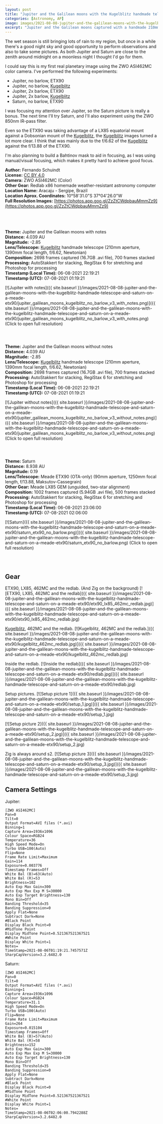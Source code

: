 ```yaml
---
layout: post
title: "Jupiter and the Galilean moons with the Kugelblitz handmade telescope and Saturn on a Meade ETX90"
categories: [Astronomy, AP]
image: images/2021-08-08-jupiter-and-the-galilean-moons-with-the-kugelblitz-handmade-telescope-and-saturn-on-a-meade-etx90/jupiter_galilean_moons_kugelblitz_no_barlow_v3_without_notes.png
excerpt: "Jupiter and the Galilean moons captured with a handmade 210mm f/6.62 dobsonian and Saturn captured with a Meade ETX90 on a Meade LX85 GEM, all using the ZWO ASI462MC color camera."
---
```


The wet season is still bringing lots of rain to my region, but once in a while there's a good night sky and good opportunity to perform observations and also to take some pictures. As both Jupiter and Saturn are close to the zenith around midnight on a moonless night I thought I'd go for them.

I could say this is my first real planetary image using the ZWO ASI462MC color camera. I've performed the following experiments:
- Jupiter, no barlow, ETX90
- Jupiter, no barlow, [Kugelblitz](https://fschuindt.github.io/blog/2020/10/18/kugelblitz-telescope.html)
- Jupiter, 2x barlow, ETX90
- Jupiter, 2x barlow, [Kugelblitz](https://fschuindt.github.io/blog/2020/10/18/kugelblitz-telescope.html)
- Saturn, no barlow, ETX90

I was focusing my attention over Jupiter, so the Saturn picture is really a bonus. The next time I'll try Saturn, and I'll also experiment using the ZWO 850nm IR-pass filter.

Even so the ETX90 was taking advantage of a LX85 equatorial mount against a Dobsonian mount of the [Kugelblitz](https://fschuindt.github.io/blog/2020/10/18/kugelblitz-telescope.html), the [Kugelblitz](https://fschuindt.github.io/blog/2020/10/18/kugelblitz-telescope.html) images turned a lot more clear. I think that was mainly due to the f/6.62 of the [Kugelblitz](https://fschuindt.github.io/blog/2020/10/18/kugelblitz-telescope.html) against the f/13.88 of the ETX90.

I'm also planning to build a Bahtinov mask to aid in focusing, as I was using manual/visual focusing, which makes it pretty hard to achieve good focus.

**Author:** Fernando Schuindt  
**License:** [CC BY 4.0](https://creativecommons.org/licenses/by/4.0/)  
**Camera:** ZWO ASI462MC (Color)  
**Other Gear:** Redlab x86 homemade weather-resistant astronomy computer  
**Location Name:** Aracaju - Sergipe, Brazil  
**Location Aprox. Coordinates:** 10°58'31.0"S 37°04'26.0"W  
**Full Resolution Images:** [https://photos.app.goo.gl/ZzZtCWdpbauMmmZz9](https://photos.app.goo.gl/ZzZtCWdpbauMmmZz9)  

<div style="height: 40px;">
</div>

**Theme:** Jupiter and the Galilean moons with notes  
**Distance:** 4.039 AU  
**Magnitude:** -2.85  
**Lens/Telescope:** [Kugelblitz](https://fschuindt.github.io/blog/2020/10/18/kugelblitz-telescope.html) handmade telescope (210mm aperture, 1390mm focal length, f/6.62, Newtonian)  
**Composition:** 2698 frames captured (16.7GB .avi file), 700 frames stacked  
**Processing:** AutoStakkert for stacking, RegiStax 6 for stretching and Photoshop for processing  
**Timestamp (Local Time):** 06-08-2021 22:19:21  
**Timestamp (UTC):** 07-08-2021 01:19:21  

[![Jupiter with notes]({{ site.baseurl }}/images/2021-08-08-jupiter-and-the-galilean-moons-with-the-kugelblitz-handmade-telescope-and-saturn-on-a-meade-etx90/jupiter_galilean_moons_kugelblitz_no_barlow_v3_with_notes.png)]({{ site.baseurl }}/images/2021-08-08-jupiter-and-the-galilean-moons-with-the-kugelblitz-handmade-telescope-and-saturn-on-a-meade-etx90/jupiter_galilean_moons_kugelblitz_no_barlow_v3_with_notes.png)
(Click to open full resolution)

<div style="height: 30px;">
</div>

**Theme:** Jupiter and the Galilean moons without notes  
**Distance:** 4.039 AU  
**Magnitude:** -2.85  
**Lens/Telescope:** [Kugelblitz](https://fschuindt.github.io/blog/2020/10/18/kugelblitz-telescope.html) handmade telescope (210mm aperture, 1390mm focal length, f/6.62, Newtonian)  
**Composition:** 2698 frames captured (16.7GB .avi file), 700 frames stacked  
**Processing:** AutoStakkert for stacking, RegiStax 6 for stretching and Photoshop for processing  
**Timestamp (Local Time):** 06-08-2021 22:19:21  
**Timestamp (UTC):** 07-08-2021 01:19:21  

[![Jupiter without notes]({{ site.baseurl }}/images/2021-08-08-jupiter-and-the-galilean-moons-with-the-kugelblitz-handmade-telescope-and-saturn-on-a-meade-etx90/jupiter_galilean_moons_kugelblitz_no_barlow_v3_without_notes.png)]({{ site.baseurl }}/images/2021-08-08-jupiter-and-the-galilean-moons-with-the-kugelblitz-handmade-telescope-and-saturn-on-a-meade-etx90/jupiter_galilean_moons_kugelblitz_no_barlow_v3_without_notes.png)
(Click to open full resolution)

<div style="height: 30px;">
</div>

**Theme:** Saturn  
**Distance:** 8.938 AU  
**Magnitude:** 0.19  
**Lens/Telescope:** Meade ETX90 (OTA-only) (90mm aperture, 1250mm focal length, f/13.88, Maksutov-Cassegrain)  
**Other Gear:**  Meade LX85 GEM (unguided, two-star alignment)  
**Composition:** 1002 frames captured (5.94GB .avi file), 500 frames stacked  
**Processing:** AutoStakkert for stacking, RegiStax 6 for stretching and Photoshop for processing  
**Timestamp (Local Time):** 06-08-2021 23:06:00  
**Timestamp (UTC):** 07-08-2021 02:06:00  

[![Saturn]({{ site.baseurl }}/images/2021-08-08-jupiter-and-the-galilean-moons-with-the-kugelblitz-handmade-telescope-and-saturn-on-a-meade-etx90/saturn_etx90_no_barlow.png)]({{ site.baseurl }}/images/2021-08-08-jupiter-and-the-galilean-moons-with-the-kugelblitz-handmade-telescope-and-saturn-on-a-meade-etx90/saturn_etx90_no_barlow.png)
(Click to open full resolution)

<div style="height: 30px;">
</div>

## Gear

ETX90, LX85, 462MC and the redlab. (And Zig on the background)
[![ETX90, LX85, 462MC and the redlab]({{ site.baseurl }}/images/2021-08-08-jupiter-and-the-galilean-moons-with-the-kugelblitz-handmade-telescope-and-saturn-on-a-meade-etx90/etx90_lx85_462mc_redlab.jpg)]({{ site.baseurl }}/images/2021-08-08-jupiter-and-the-galilean-moons-with-the-kugelblitz-handmade-telescope-and-saturn-on-a-meade-etx90/etx90_lx85_462mc_redlab.jpg)

[Kugelblitz](https://fschuindt.github.io/blog/2020/10/18/kugelblitz-telescope.html), 462MC and the redlab.
[![Kugelblitz, 462MC and the redlab.]({{ site.baseurl }}/images/2021-08-08-jupiter-and-the-galilean-moons-with-the-kugelblitz-handmade-telescope-and-saturn-on-a-meade-etx90/kugelblitz_462mc_redlab.jpg)]({{ site.baseurl }}/images/2021-08-08-jupiter-and-the-galilean-moons-with-the-kugelblitz-handmade-telescope-and-saturn-on-a-meade-etx90/kugelblitz_462mc_redlab.jpg)

Inside the redlab.
[![Inside the redlab]({{ site.baseurl }}/images/2021-08-08-jupiter-and-the-galilean-moons-with-the-kugelblitz-handmade-telescope-and-saturn-on-a-meade-etx90/redlab.jpg)]({{ site.baseurl }}/images/2021-08-08-jupiter-and-the-galilean-moons-with-the-kugelblitz-handmade-telescope-and-saturn-on-a-meade-etx90/redlab.jpg)

Setup pictures.
[![Setup picture 1]({{ site.baseurl }}/images/2021-08-08-jupiter-and-the-galilean-moons-with-the-kugelblitz-handmade-telescope-and-saturn-on-a-meade-etx90/setup_1.jpg)]({{ site.baseurl }}/images/2021-08-08-jupiter-and-the-galilean-moons-with-the-kugelblitz-handmade-telescope-and-saturn-on-a-meade-etx90/setup_1.jpg)

[![Setup picture 2]({{ site.baseurl }}/images/2021-08-08-jupiter-and-the-galilean-moons-with-the-kugelblitz-handmade-telescope-and-saturn-on-a-meade-etx90/setup_2.jpg)]({{ site.baseurl }}/images/2021-08-08-jupiter-and-the-galilean-moons-with-the-kugelblitz-handmade-telescope-and-saturn-on-a-meade-etx90/setup_2.jpg)

Zig is always around s2.
[![Setup picture 3]({{ site.baseurl }}/images/2021-08-08-jupiter-and-the-galilean-moons-with-the-kugelblitz-handmade-telescope-and-saturn-on-a-meade-etx90/setup_3.jpg)]({{ site.baseurl }}/images/2021-08-08-jupiter-and-the-galilean-moons-with-the-kugelblitz-handmade-telescope-and-saturn-on-a-meade-etx90/setup_3.jpg)

## Camera Settings

Jupiter:
```
[ZWO ASI462MC]
Pan=0
Tilt=0
Output Format=AVI files (*.avi)
Binning=1
Capture Area=1936x1096
Colour Space=RGB24
Temperature=36
High Speed Mode=On
Turbo USB=100(Auto)
Flip=None
Frame Rate Limit=Maximum
Gain=114
Exposure=0.003776
Timestamp Frames=Off
White Bal (B)=63(Auto)
White Bal (R)=53
Brightness=102
Auto Exp Max Gain=300
Auto Exp Max Exp M S=30000
Auto Exp Target Brightness=130
Mono Bin=Off
Banding Threshold=35
Banding Suppression=0
Apply Flat=None
Subtract Dark=None
#Black Point
Display Black Point=0
#MidTone Point
Display MidTone Point=0.521367521367521
#White Point
Display White Point=1
Notes=
TimeStamp=2021-08-06T01:19:21.7457571Z
SharpCapVersion=3.2.6482.0
```

Saturn:
```
[ZWO ASI462MC]
Pan=0
Tilt=0
Output Format=AVI files (*.avi)
Binning=1
Capture Area=1936x1096
Colour Space=RGB24
Temperature=31.1
High Speed Mode=On
Turbo USB=100(Auto)
Flip=None
Frame Rate Limit=Maximum
Gain=264
Exposure=0.015104
Timestamp Frames=Off
White Bal (B)=57(Auto)
White Bal (R)=58
Brightness=152
Auto Exp Max Gain=300
Auto Exp Max Exp M S=30000
Auto Exp Target Brightness=130
Mono Bin=Off
Banding Threshold=35
Banding Suppression=0
Apply Flat=None
Subtract Dark=None
#Black Point
Display Black Point=0
#MidTone Point
Display MidTone Point=0.521367521367521
#White Point
Display White Point=1
Notes=
TimeStamp=2021-08-06T02:06:00.7942288Z
SharpCapVersion=3.2.6482.0
```
